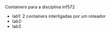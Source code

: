 Containers para a disciplina inf572

- lab1: 2 containers interligadas por um roteador
- lab2: 
- lab3